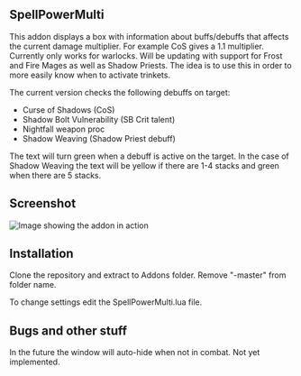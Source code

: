## SpellPowerMulti

This addon displays a box with information about buffs/debuffs that affects the current damage multiplier. For example CoS gives a 1.1 multiplier. Currently only works for warlocks. Will be updating with support for Frost and Fire Mages as well as Shadow Priests. The idea is to use this in order to more easily know when to activate trinkets.

The current version checks the following debuffs on target:
* Curse of Shadows (CoS)
* Shadow Bolt Vulnerability (SB Crit talent)
* Nightfall weapon proc
* Shadow Weaving (Shadow Priest debuff)

The text will turn green when a debuff is active on the target. In the case of Shadow Weaving the text will be yellow if there are 1-4 stacks and green when there are 5 stacks.

## Screenshot

![Image showing the addon in action](http://i.imgur.com/RUxVkM4.jpg)

## Installation

Clone the repository and extract to Addons folder. Remove "-master" from folder name.

To change settings edit the SpellPowerMulti.lua file.

## Bugs and other stuff

In the future the window will auto-hide when not in combat. Not yet implemented.
